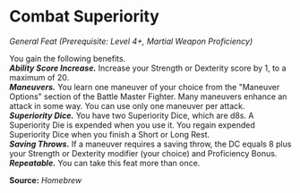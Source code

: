 # Combat Superiority
*General Feat (Prerequisite: Level 4+, Martial Weapon Proficiency)*

You gain the following benefits.  
***Ability Score Increase.*** Increase your Strength or Dexterity score by 1, to a maximum of 20.  
***Maneuvers.*** You learn one maneuver of your choice from the "Maneuver Options" section of the Battle Master Fighter. Many maneuvers enhance an attack in some way. You can use only one maneuver per attack.  
***Superiority Dice.*** You have two Superiority Dice, which are d8s. A Superiority Die is expended when you use it. You regain expended Superiority Dice when you finish a Short or Long Rest.  
***Saving Throws.*** If a maneuver requires a saving throw, the DC equals 8 plus your Strength or Dexterity modifier (your choice) and Proficiency Bonus.  
***Repeatable.*** You can take this feat more than once.

**Source:**
*Homebrew*